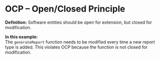 # OCP – Open/Closed Principle

**Definition:** Software entities should be open for extension, but closed for modification.

**In this example:**  
The `generateReport` function needs to be modified every time a new report type is added. This violates OCP because the function is not closed for modification.
